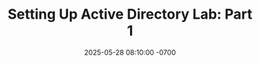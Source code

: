 ---
layout: post
title: "Setting Up Active Directory Lab: Part 1"
date: 2025-05-28 08:10:00 -0700
categories: [Project Work, Home Lab]
tags: [HL]
description: Security and Pentest Home Lab Environment
permalink: /posts/HomeLab-Active_Directory1
---